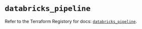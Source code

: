 # `databricks_pipeline`

Refer to the Terraform Registory for docs: [`databricks_pipeline`](https://registry.terraform.io/providers/databricks/databricks/1.31.1/docs/resources/pipeline).
